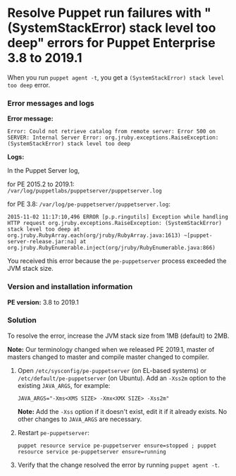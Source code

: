 # Resolve Puppet run failures with "(SystemStackError) stack level too deep" errors for Puppet Enterprise 3.8 to 2019.1
<p>When you run <code>puppet agent -t</code>, you get a <code>(SystemStackError) stack level too deep</code> error.</p>
<h3 id="error-messages-and-logs">Error messages and logs</h3>
<p><strong>Error message:</strong></p>
<p><code>Error: Could not retrieve catalog from remote server: Error 500 on SERVER: Internal Server Error: org.jruby.exceptions.RaiseException: (SystemStackError) stack level too deep</code></p>
<p><strong>Logs:</strong></p>
<p>In the Puppet Server log,</p>
<p>for PE 2015.2 to 2019.1: <code>/var/log/puppetlabs/puppetserver/puppetserver.log</code></p>
<p>for PE 3.8: <code>/var/log/pe-puppetserver/puppetserver.log</code>:</p>
<p><code>2015-11-02 11:17:10,496 ERROR [p.p.ringutils] Exception while handling HTTP request org.jruby.exceptions.RaiseException: (SystemStackError) stack level too deep at org.jruby.RubyArray.each(org/jruby/RubyArray.java:1613) ~[puppet-server-release.jar:na] at org.jruby.RubyEnumerable.inject(org/jruby/RubyEnumerable.java:866)</code></p>
<p>You received this error because the <code>pe-puppetserver</code> process exceeded the JVM stack size.</p>
<h3 id="version-and-installation-information">Version and installation information</h3>
<p><strong>PE version:</strong> 3.8 to 2019.1</p>
<h3 id="solution">Solution</h3>
<p>To resolve the error, increase the JVM stack size from 1MB (default) to 2MB.</p>
<p><strong>Note:</strong> Our terminology changed when we released PE 2019.1, master of masters changed to master and compile master changed to compiler.</p>
<ol style="list-style-type: decimal;">
<li>
<p>Open <code>/etc/sysconfig/pe-puppetserver</code> (on EL-based systems) or <code>/etc/default/pe-puppetserver</code> (on Ubuntu). Add an <code>-Xss2m</code> option to the existing <code>JAVA_ARGS</code>, for example:</p>
<p><code>JAVA_ARGS="-Xms&lt;XMS SIZE&gt; -Xmx&lt;XMX SIZE&gt; -Xss2m"</code></p>
<p><strong>Note:</strong> Add the <code>-Xss</code> option if it doesn't exist, edit it if it already exists. No other changes to <code>JAVA_ARGS</code> are necessary.</p>
</li>
<li>
<p>Restart <code>pe-puppetserver</code>:</p>
<p><code>puppet resource service pe-puppetserver ensure=stopped ; puppet resource service pe-puppetserver ensure=running</code></p>
</li>
<li>
<p>Verify that the change resolved the error by running <code>puppet agent -t</code>.</p>
</li>
</ol>
